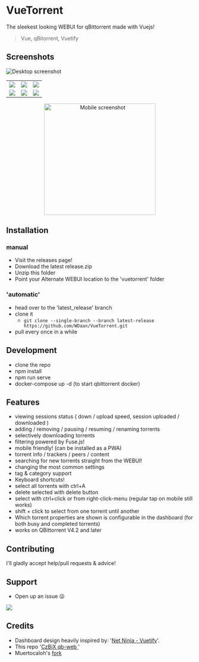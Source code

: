 # VueTorrent

The sleekest looking WEBUI for qBittorrent made with Vuejs!

> Vue, qBitorrent, Vuetify

## Screenshots

![Desktop screenshot](https://imgur.com/hpjuVYb.png)

|                                    |                                    |                                    |
| :--------------------------------: | :--------------------------------: | :--------------------------------: |
| ![](https://imgur.com/Zcm98H3.png) | ![](https://imgur.com/OujrH0f.png) | ![](https://imgur.com/OkukwYY.png) |
| ![](https://imgur.com/QYpNCXs.png) | ![](https://imgur.com/6j5wxhl.png) | ![](https://imgur.com/jnzDKjW.png) |

<p align="center">
<img src="https://imgur.com/U3mes8r.png" width="300" alt="Mobile screenshot">
</p>

## Installation

### manual

- Visit the releases page!
- Download the latest release.zip
- Unzip this folder
- Point your Alternate WEBUI location to the 'vuetorrent' folder

### 'automatic'

- head over to the 'latest_release' branch
- clone it
  - `git clone --single-branch --branch latest-release https://github.com/WDaan/VueTorrent.git`
- pull every once in a while

## Development

- clone the repo
- npm install
- npm run serve
- docker-compose up -d (to start qbittorrent docker)

## Features

- viewing sessions status ( down / upload speed, session uploaded / downloaded )
- adding / removing / pausing / resuming / renaming torrents
- selectively downloading torrents
- filtering powered by Fuse.js!
- mobile friendly! (can be installed as a PWA)
- torrent info / trackers / peers / content
- searching for new torrents straight from the WEBUI!
- changing the most common settings
- tag & category support
- Keyboard shortcuts!
- select all torrents with ctrl+A
- delete selected with delete button
- select with ctrl+click or from right-click-menu (regular tap on mobile still works)
- shift + click to select from one torrent until another
- Which torrent properties are shown is configurable in the dashboard (for both busy and completed torrents)
- works on QBittorrent V4.2 and later

## Contributing

I'll gladly accept help/pull requests & advice!

## Support

- Open up an issue 😛

<a href="https://www.buymeacoffee.com/wdaan"><img src="https://img.buymeacoffee.com/button-api/?text=Buy me a coffee&emoji=&slug=wdaan&button_colour=FFDD00&font_colour=000000&font_family=Arial&outline_colour=000000&coffee_colour=ffffff"></a>

## Credits

- Dashboard design heavily inspired by: '[Net Ninja - Vuetify](https://github.com/iamshaunjp/vuetify-playlist)'.
- This repo '[CzBiX qb-web ](https://github.com/CzBiX/qb-web)'
- Muertocaloh's [fork](https://github.com/muertocaloh/VueTorrent)

